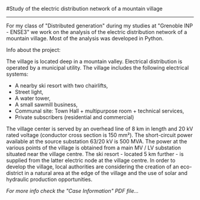 #Study of the electric distribution network of a mountain village

----
For my class of "Distributed generation" during my studies at "Grenoble INP - ENSE3" we work on the analysis of the electric distribution network of a mountain village. Most of the analysis was developed in Python.

Info about the project:

The village is located deep in a mountain valley. Electrical distribution is operated by a municipal utility. The village includes the following electrical systems:
- A nearby ski resort with two chairlifts,
- Street light,
- A water tower,
- A small sawmill business,
- Communal site: Town Hall + multipurpose room + technical services,
- Private subscribers (residential and commercial)

The village center is served by an overhead line of 8 km in length and 20 kV rated voltage (conductor cross section is 150 mm²). The short-circuit power available at the source substation 63/20 kV is 500 MVA. The power at the various points of the village is obtained from a main MV / LV substation situated near the village centre. The ski resort - located 5 km further - is supplied from the latter electric node at the village centre.
In order to develop the village, local authorities are considering the creation of an eco-district in a natural area at the edge of the village and the use of solar and hydraulic production opportunities.

*For more info check the "Case Information" PDF file...*